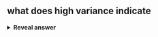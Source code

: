 ## what does high variance indicate
<details>
<summary><b>Reveal answer</b></summary>
overfitting during training
</details>
